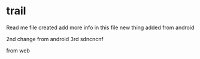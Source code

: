 # trail

Read me file created 
add more info in this file
new thing added from android

2nd change from android
3rd
sdncncnf

from web 
